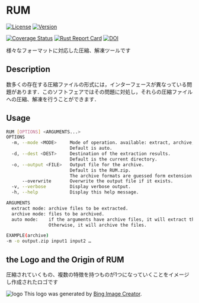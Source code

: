 # RUM
[![License](https://img.shields.io/badge/License-CC--0-green.svg)](https://github.com/KuratateH/RUM-README.md\_flows/blob/main/LICENSE)
[![Version](https://img.shields.io/badge/Version-1.0.0-green.svg)](https://github.com/tamada/developing\_flows/releases/tag/v1.0.4)
<!--[![DOI](https://zenodo.org/badge/335323499.svg)](https://zenodo.org/badge/latestdoi/335323499)-->
[![Coverage Status](https://coveralls.io/repos/github/KuratateH/RUM/badge.svg?branch=main)](https://coveralls.io/github/KuratateH/RUM?branch=main)
[![Rust Report Card](https://rust-reportcard.xuri.me/badge/github.com/kuratateh/rum)](https://rust-reportcard.xuri.me/report/github.com/kuratateh/rum)
[![DOI](https://zenodo.org/badge/784023252.svg)](https://zenodo.org/doi/10.5281/zenodo.12747342)


様々なフォーマットに対応した圧縮、解凍ツールです

## Description
数多くの存在する圧縮ファイルの形式には，インターフェースが異なっている問題があります．このソフトフェアではその問題に対処し，それらの圧縮ファイルへの圧縮、解凍を行うことができます．

## Usage

```sh
RUM [OPTIONS] <ARGUMENTS...>
OPTIONS
  -m, --mode <MODE>     Mode of operation. available: extract, archive, and auto.
                        Default is auto.
  -d, --dest <DEST>     Destination of the extraction results.
                        Default is the current directory.
  -o, --output <FILE>   Output file for the archive.
                        Default is the RUM.zip.
                        The archive formats are guessed form extension of the file name.
      --overwrite       Overwrite the output file if it exists.
  -v, --verbose         Display verbose output.
  -h, --help            Display this help message.

ARGUMENTS
  extract mode: archive files to be extracted.
  archive mode: files to be archived.
  auto mode:    if the arguments have archive files, it will extract them.
                Otherwise, it will archive the files.

EXAMPLE(archive)
-m -o output.zip input1 input2 …
```

<!-- ## Install

```sh
brew install 
``` -->

## the Logo and the Origin of RUM
圧縮されていくもの、複数の特徴を持つものが1つになっていくことをイメージし作成されたロゴです

  ![logo](logo.jpeg)
  This logo was generated by [Bing Image Creator](https://www.bing.com/images/create/e4b880e381a4e381aee3828ae38293e38194e38292e78987e6898be381a7e6bdb0e38199e794b7e381aee6898be3818ce68f8fe3818be3828ce3819fe38388e383bce38388e38390e38383e382b0e381aee58699e79c9f/1-6614ce41dd1c44aeae12e06dec2e8d68?id=W4JmwP3BnK41FZKKFPisSw%3d%3d&view=detailv2&idpp=genimg&thId=OIG3.H3M7RnPEDRZaxzpZJuii&FORM=GCRIDP&ajaxhist=0&ajaxserp=0).
